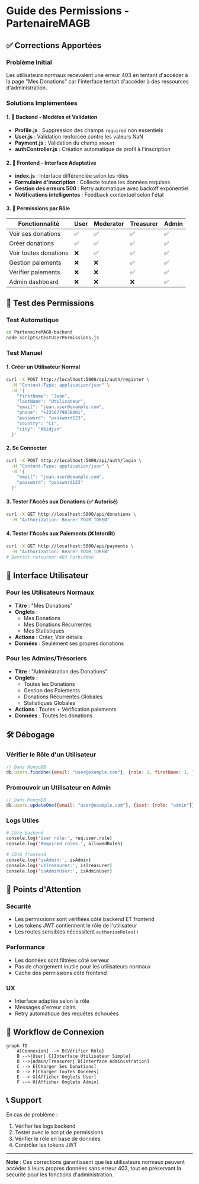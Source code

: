 # Guide des Permissions - PartenaireMAGB

## ✅ Corrections Apportées

### Problème Initial
Les utilisateurs normaux recevaient une erreur 403 en tentant d'accéder à la page "Mes Donations" car l'interface tentait d'accéder à des ressources d'administration.

### Solutions Implémentées

#### 1. 🔧 Backend - Modèles et Validation
- **Profile.js** : Suppression des champs `required` non essentiels
- **User.js** : Validation renforcée contre les valeurs NaN
- **Payment.js** : Validation du champ `amount`
- **authController.js** : Création automatique de profil à l'inscription

#### 2. 🎨 Frontend - Interface Adaptative
- **index.js** : Interface différenciée selon les rôles
- **Formulaire d'inscription** : Collecte toutes les données requises
- **Gestion des erreurs 500** : Retry automatique avec backoff exponentiel
- **Notifications intelligentes** : Feedback contextuel selon l'état

#### 3. 🔐 Permissions par Rôle

| Fonctionnalité | User | Moderator | Treasurer | Admin |
|----------------|------|-----------|-----------|-------|
| Voir ses donations | ✅ | ✅ | ✅ | ✅ |
| Créer donations | ✅ | ✅ | ✅ | ✅ |
| Voir toutes donations | ❌ | ✅ | ✅ | ✅ |
| Gestion paiements | ❌ | ❌ | ✅ | ✅ |
| Vérifier paiements | ❌ | ❌ | ✅ | ✅ |
| Admin dashboard | ❌ | ❌ | ❌ | ✅ |

## 🧪 Test des Permissions

### Test Automatique
```bash
cd PartenaireMAGB-backend
node scripts/testUserPermissions.js
```

### Test Manuel

#### 1. Créer un Utilisateur Normal
```bash
curl -X POST http://localhost:5000/api/auth/register \
  -H "Content-Type: application/json" \
  -d '{
    "firstName": "Jean",
    "lastName": "Utilisateur",
    "email": "jean.user@example.com",
    "phone": "+2250779038001",
    "password": "password123",
    "country": "CI",
    "city": "Abidjan"
  }'
```

#### 2. Se Connecter
```bash
curl -X POST http://localhost:5000/api/auth/login \
  -H "Content-Type: application/json" \
  -d '{
    "email": "jean.user@example.com",
    "password": "password123"
  }'
```

#### 3. Tester l'Accès aux Donations (✅ Autorisé)
```bash
curl -X GET http://localhost:5000/api/donations \
  -H "Authorization: Bearer YOUR_TOKEN"
```

#### 4. Tester l'Accès aux Paiements (❌ Interdit)
```bash
curl -X GET http://localhost:5000/api/payments \
  -H "Authorization: Bearer YOUR_TOKEN"
# Devrait retourner 403 Forbidden
```

## 🎯 Interface Utilisateur

### Pour les Utilisateurs Normaux
- **Titre** : "Mes Donations"
- **Onglets** :
  - Mes Donations
  - Mes Donations Récurrentes  
  - Mes Statistiques
- **Actions** : Créer, Voir détails
- **Données** : Seulement ses propres donations

### Pour les Admins/Trésoriers
- **Titre** : "Administration des Donations"
- **Onglets** :
  - Toutes les Donations
  - Gestion des Paiements
  - Donations Récurrentes Globales
  - Statistiques Globales
- **Actions** : Toutes + Vérification paiements
- **Données** : Toutes les donations

## 🛠️ Débogage

### Vérifier le Rôle d'un Utilisateur
```javascript
// Dans MongoDB
db.users.findOne({email: "user@example.com"}, {role: 1, firstName: 1, lastName: 1})
```

### Promouvoir un Utilisateur en Admin
```javascript
// Dans MongoDB
db.users.updateOne({email: "user@example.com"}, {$set: {role: "admin"}})
```

### Logs Utiles
```bash
# Côté backend
console.log('User role:', req.user.role)
console.log('Required roles:', allowedRoles)

# Côté frontend  
console.log('isAdmin:', isAdmin)
console.log('isTreasurer:', isTreasurer)
console.log('isAdminUser:', isAdminUser)
```

## 🚨 Points d'Attention

### Sécurité
- Les permissions sont vérifiées côté backend ET frontend
- Les tokens JWT contiennent le rôle de l'utilisateur
- Les routes sensibles nécessitent `authorizeRoles()`

### Performance
- Les données sont filtrées côté serveur
- Pas de chargement inutile pour les utilisateurs normaux
- Cache des permissions côté frontend

### UX
- Interface adaptée selon le rôle
- Messages d'erreur clairs
- Retry automatique des requêtes échouées

## 🔄 Workflow de Connexion

```mermaid
graph TD
    A[Connexion] --> B{Vérifier Rôle}
    B -->|User| C[Interface Utilisateur Simple]
    B -->|Admin/Treasurer| D[Interface Administration]
    C --> E[Charger Ses Donations]
    D --> F[Charger Toutes Données]
    E --> G[Afficher Onglets User]
    F --> H[Afficher Onglets Admin]
```

## 📞 Support

En cas de problème :
1. Vérifier les logs backend
2. Tester avec le script de permissions
3. Vérifier le rôle en base de données
4. Contrôler les tokens JWT

---

**Note** : Ces corrections garantissent que les utilisateurs normaux peuvent accéder à leurs propres données sans erreur 403, tout en préservant la sécurité pour les fonctions d'administration. 